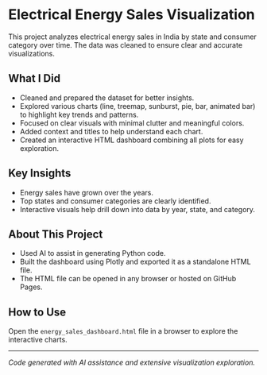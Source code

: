 # Electrical Energy Sales Visualization

This project analyzes electrical energy sales in India by state and consumer category over time. The data was cleaned to ensure clear and accurate visualizations.

## What I Did
- Cleaned and prepared the dataset for better insights.
- Explored various charts (line, treemap, sunburst, pie, bar, animated bar) to highlight key trends and patterns.
- Focused on clear visuals with minimal clutter and meaningful colors.
- Added context and titles to help understand each chart.
- Created an interactive HTML dashboard combining all plots for easy exploration.

## Key Insights
- Energy sales have grown over the years.
- Top states and consumer categories are clearly identified.
- Interactive visuals help drill down into data by year, state, and category.

## About This Project
- Used AI to assist in generating Python code.
- Built the dashboard using Plotly and exported it as a standalone HTML file.
- The HTML file can be opened in any browser or hosted on GitHub Pages.

## How to Use
Open the `energy_sales_dashboard.html` file in a browser to explore the interactive charts.

---

*Code generated with AI assistance and extensive visualization exploration.*
